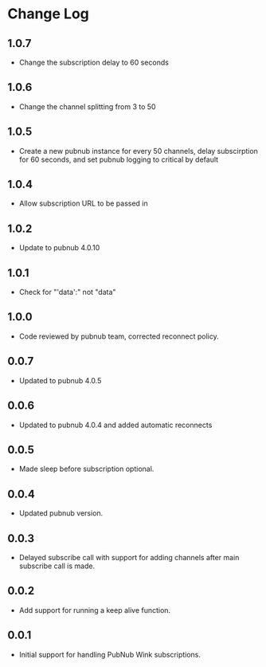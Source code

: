 # Change Log

## 1.0.7
- Change the subscription delay to 60 seconds

## 1.0.6
- Change the channel splitting from 3 to 50 

## 1.0.5
- Create a new pubnub instance for every 50 channels, delay subscirption for 60 seconds, and set pubnub logging to critical by default

## 1.0.4
- Allow subscription URL to be passed in

## 1.0.2
- Update to pubnub 4.0.10

## 1.0.1
- Check for "'data':" not "data"

## 1.0.0
- Code reviewed by pubnub team, corrected reconnect policy.

## 0.0.7
- Updated to pubnub 4.0.5

## 0.0.6
- Updated to pubnub 4.0.4 and added automatic reconnects

## 0.0.5
- Made sleep before subscription optional.

## 0.0.4
- Updated pubnub version.

## 0.0.3
- Delayed subscribe call with support for adding channels after main subscribe call is made.

## 0.0.2
- Add support for running a keep alive function.

## 0.0.1
- Initial support for handling PubNub Wink subscriptions.
